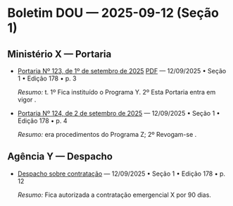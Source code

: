 # Boletim DOU — 2025-09-12 (Seção 1)

## Ministério X — Portaria

- [Portaria Nº 123, de 1º de setembro de 2025](https://example.com/d1) [PDF](https://example.com/d1.pdf) — 12/09/2025 • Seção 1 • Edição 178 • p. 3
  
  _Resumo:_ t. 1º Fica instituído o Programa Y. 2º Esta Portaria entra em vigor .

- [Portaria Nº 124, de 2 de setembro de 2025](https://example.com/d2) — 12/09/2025 • Seção 1 • Edição 178 • p. 4
  
  _Resumo:_ era procedimentos do Programa Z; 2º Revogam-se .

## Agência Y — Despacho

- [Despacho sobre contratação](https://example.com/d3) — 12/09/2025 • Seção 1 • Edição 178 • p. 12
  
  _Resumo:_ Fica autorizada a contratação emergencial X por 90 dias.
